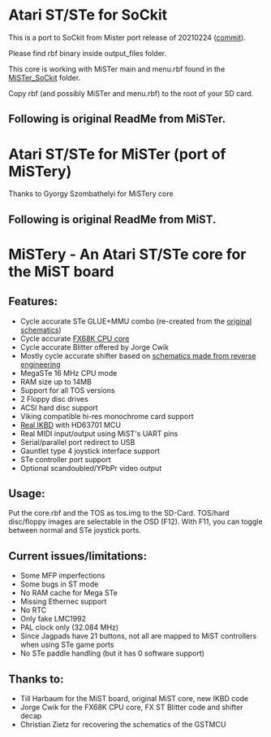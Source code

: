 

# Atari ST/STe for SoCkit

This is a port to SoCkit from Mister port release of 20210224 ([commit](https://github.com/MiSTer-devel/AtariST_MiSTer/tree/13d78631f87202802149441d9781d407b74e46c8)).

Please find rbf binary inside output_files folder.

This core is working with MiSTer main and menu.rbf found in the [MiSTer_SoCkit](MiSTer_SoCkit) folder.

Copy rbf (and possibly MiSTer and menu.rbf) to the root of your SD card.

Following is original ReadMe from MiSTer.
-------------------------------------------------------------------------------------------

# Atari ST/STe for MiSTer (port of MiSTery)

Thanks to Gyorgy Szombathelyi for MiSTery core

Following is original ReadMe from MiST.
-------------------------------------------------------------------------------------------

# MiSTery - An Atari ST/STe core for the MiST board

## Features:

- Cycle accurate STe GLUE+MMU combo (re-created from the [original schematics](https://www.chzsoft.de/asic-web/))
- Cycle accurate [FX68K CPU core](https://github.com/ijor/fx68k)
- Cycle accurate Blitter offered by Jorge Cwik
- Mostly cycle accurate shifter based on [schematics made from reverse engineering](http://www.atari-forum.com/viewtopic.php?t=29658)
- MegaSTe 16 MHz CPU mode
- RAM size up to 14MB
- Support for all TOS versions
- 2 Floppy disc drives
- ACSI hard disc support
- Viking compatible hi-res monochrome card support
- [Real IKBD](https://github.com/harbaum/ikbd) with HD63701 MCU
- Real MIDI input/output using MiST's UART pins
- Serial/parallel port redirect to USB
- Gauntlet type 4 joystick interface support
- STe controller port support
- Optional scandoubled/YPbPr video output

## Usage:

Put the core.rbf and the TOS as tos.img to the SD-Card. TOS/hard disc/floppy images are selectable in the OSD (F12).
With F11, you can toggle between normal and STe joystick ports.

## Current issues/limitations:

- Some MFP imperfections
- Some bugs in ST mode
- No RAM cache for Mega STe
- Missing Ethernec support
- No RTC
- Only fake LMC1992
- PAL clock only (32.084 MHz)
- Since Jagpads have 21 buttons, not all are mapped to MiST controllers when using STe game ports
- No STe paddle handling (but it has 0 software support)

## Thanks to:

- Till Harbaum for the MiST board, original MiST core, new IKBD code
- Jorge Cwik for the FX68K CPU core, FX ST Blitter code and shifter decap
- Christian Zietz for recovering the schematics of the GSTMCU
